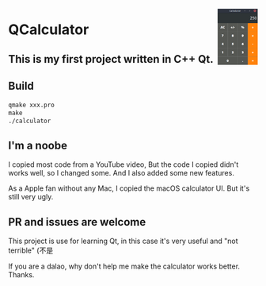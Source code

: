 <p align="center">
<img align="right" style="float: right; width: 16%; height: 16%" src="https://raw.githubusercontent.com/Arch-Jason/QCalculator/master/show.png" alt="show" />

<h1>QCalculator</h1>

<h2>This is my first project written in C++ Qt.</h2>

</p>

## Build

```
qmake xxx.pro
make
./calculator
```

## I'm a noobe
I copied most code from a YouTube video, But the code I copied didn't works well, so I changed some. And I also added some new features.

As a Apple fan without any Mac, I copied the macOS calculator UI. But it's still very ugly.

## PR and issues are welcome

This project is use for learning Qt, in this case it's very useful and "not terrible" (不是

If you are a dalao, why don't help me make the calculator works better. Thanks.
